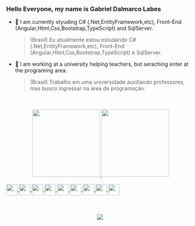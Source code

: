 ### Hello Everyone, my name is Gabriel Dalmarco Labes


- 🌱 I am currently  styuding  C# (.Net,EntityFramework,etc), Front-End (Angular,Html,Css,Bootstrap,TypeScript) and SqlServer.
  > (Brasil) Eu atualmente estou estudando C# (.Net,EntityFramework,etc), Front-End (Angular,Html,Css,Bootstrap,TypeScript) e SqlServer.



- 🤖 I am working at a university helping teachers, but seraching  enter at the programing area.
  > (Brasil) Trabalho em uma universidade auxiliando professores, mas busco ingressar na área de programação.

<br>
<br>

<div align="center" margin-botton: "10rem">
  <a href="https://github.com/gameking360">
  <img height="180em" src="https://github-readme-stats.vercel.app/api?username=Gameking360&show_icons=true&theme=aura&include_all_commits=true&count_private=true"/>
  <img height="180em" src="https://github-readme-stats.vercel.app/api/top-langs/?username=Gameking360&layout=compact&langs_count=168&theme=gotham"/>
</div>

<div style= "display: inline block"><br>
  <img align="center" height="30" weigth="40" src="https://cdn.jsdelivr.net/gh/devicons/devicon/icons/html5/html5-original.svg" />
  <img align="center" height="30" weigth="40" src="https://cdn.jsdelivr.net/gh/devicons/devicon/icons/css3/css3-original.svg" />
  <img align="center" height="30" weigth="40" src="https://cdn.jsdelivr.net/gh/devicons/devicon/icons/angularjs/angularjs-original.svg" />
  <img align="center" height="30" weigth="40" src="https://cdn.jsdelivr.net/gh/devicons/devicon/icons/dotnetcore/dotnetcore-original.svg" />
  <img align="center" height="30" weigth="40" src="https://cdn.jsdelivr.net/gh/devicons/devicon/icons/csharp/csharp-original.svg" />
  <img align="center" height="30" weigth="40" src="https://cdn.jsdelivr.net/gh/devicons/devicon/icons/github/github-original-wordmark.svg" />
  <img align="center" height="30" weigth="40" src="https://cdn.jsdelivr.net/gh/devicons/devicon/icons/typescript/typescript-original.svg" />
  <img align="center" height="30" weigth="40" src="https://cdn.jsdelivr.net/gh/devicons/devicon/icons/visualstudio/visualstudio-plain.svg" />
  <img align="center" height="30" weigth="40" src="https://cdn.jsdelivr.net/gh/devicons/devicon/icons/java/java-original.svg" />
</div>

<div align="center" style="margin-top: 50px"> 
  <a href="https://www.linkedin.com/in/gabriel-labes-0733451b2/" target="_blank"><img src="https://img.shields.io/badge/-LinkedIn-%230077B5?style=for-the-badge&logo=linkedin&logoColor=white" target="_blank"></a> 
</div>
